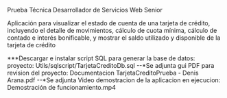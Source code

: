 Prueba Técnica Desarrollador de Servicios Web Senior

Aplicación para visualizar el estado de cuenta de una tarjeta de 
crédito, incluyendo el detalle de movimientos, cálculo de cuota mínima, cálculo de contado e interés 
bonificable, y mostrar el saldo utilizado y disponible de la tarjeta de crédito

***Descargar e instalar script SQL para generar la base de datos: 
proyecto: Utils/sqlscript/TarjetaCreditoDb.sql
--*Se adjunta gui PDF para revision del proyecto: Documentacion TarjetaCreditoPrueba - Denis Arana.pdf
--*Se adjunta Video demostracion de la aplicacion en ejecucion: Demostración de funcionamiento.mp4
